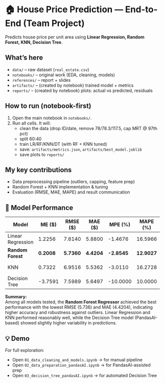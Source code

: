 # 🏠 House Price Prediction — End-to-End (Team Project)

Predicts house price per unit area using **Linear Regression, Random Forest, KNN, Decision Tree**.

## What’s here
- `data/` – raw dataset (`real_estate.csv`)
- `notebooks/` – original work (EDA, cleaning, models)
- `references/` – report + slides
- `artifacts/` – (created by notebook) trained model + metrics
- `reports/` – (created by notebook) plots: actual vs predicted, residuals

## How to run (notebook-first)
1. Open the main notebook in `notebooks/`.
2. Run all cells. It will:
   - clean the data (drop ID/date, remove 78/78.3/117.5, cap MRT @ 97th pct)
   - split 60:40
   - train LR/RF/KNN/DT (with RF + KNN tuned)
   - save: `artifacts/metrics.json`, `artifacts/best_model.joblib`
   - save plots to `reports/`

## My key contributions
- Data preprocessing pipeline (outliers, capping, feature prep)
- Random Forest + KNN implementation & tuning
- Evaluation (RMSE, MAE, MAPE) and result communication

## 🧠 Model Performance

| **Model** | **ME ($)** | **RMSE ($)** | **MAE ($)** | **MPE (%)** | **MAPE (%)** | **Notes** |
|------------|------------|--------------|--------------|--------------|--------------|------------|
| Linear Regression | 1.2256 | 7.6140 | 5.8800 | -1.4676 | 16.5966 | Baseline model |
| **Random Forest** | **0.2008** | **5.7360** | **4.4204** | **-2.8545** | **12.9027** | ✅ Best performance |
| KNN | 0.7322 | 6.9516 | 5.5362 | -3.0110 | 16.2728 | Tuned with GridSearchCV |
| Decision Tree | -3.7591 | 7.5989 | 5.6497 | -10.0000 | 10.0000 | PandasAI-generated |

**Summary:**  
Among all models tested, the **Random Forest Regressor** achieved the best performance with the lowest RMSE (5.736) and MAE (4.4204), indicating higher accuracy and robustness against outliers. Linear Regression and KNN performed reasonably well, while the Decision Tree model (PandasAI-based) showed slightly higher variability in predictions.

## 💡 Demo
For full exploration:
- Open `01_data_cleaning_and_models.ipynb` → for manual pipeline
- Open `02_data_preparation_pandasAI.ipynb` → for PandasAI-assisted prep
- Open `03_decision_tree_pandasAI.ipynb` → for automated Decision Tree



